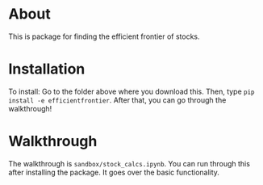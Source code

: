 # About
This is package for finding the efficient frontier of stocks.

# Installation
To install: Go to the folder above where you download this. Then, type
`pip install -e efficientfrontier`. After that, you can go through the 
walkthrough!

# Walkthrough
The walkthrough is `sandbox/stock_calcs.ipynb`. You can run through this after
installing the package. It goes over the basic functionality.
